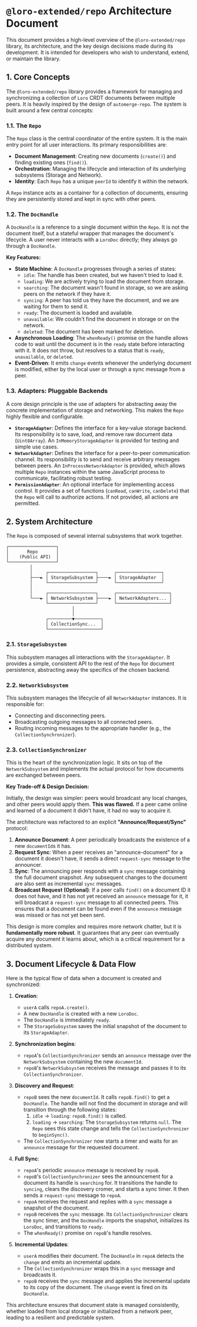 # `@loro-extended/repo` Architecture Document

This document provides a high-level overview of the `@loro-extended/repo` library, its architecture, and the key design decisions made during its development. It is intended for developers who wish to understand, extend, or maintain the library.

## 1. Core Concepts

The `@loro-extended/repo` library provides a framework for managing and synchronizing a collection of `Loro` CRDT documents between multiple peers. It is heavily inspired by the design of `automerge-repo`. The system is built around a few central concepts:

### 1.1. The `Repo`

The `Repo` class is the central coordinator of the entire system. It is the main entry point for all user interactions. Its primary responsibilities are:

- **Document Management**: Creating new documents (`create()`) and finding existing ones (`find()`).
- **Orchestration**: Managing the lifecycle and interaction of its underlying subsystems (Storage and Network).
- **Identity**: Each `Repo` has a unique `peerId` to identify it within the network.

A `Repo` instance acts as a container for a collection of documents, ensuring they are persistently stored and kept in sync with other peers.

### 1.2. The `DocHandle`

A `DocHandle` is a reference to a single document within the `Repo`. It is not the document itself, but a stateful wrapper that manages the document's lifecycle. A user never interacts with a `LoroDoc` directly; they always go through a `DocHandle`.

**Key Features:**

- **State Machine**: A `DocHandle` progresses through a series of states:
  - `idle`: The handle has been created, but we haven't tried to load it.
  - `loading`: We are actively trying to load the document from storage.
  - `searching`: The document wasn't found in storage, so we are asking peers on the network if they have it.
  - `syncing`: A peer has told us they have the document, and we are waiting for them to send it.
  - `ready`: The document is loaded and available.
  - `unavailable`: We couldn't find the document in storage or on the network.
  - `deleted`: The document has been marked for deletion.
- **Asynchronous Loading**: The `whenReady()` promise on the handle allows code to wait until the document is in the `ready` state before interacting with it. It does not throw, but resolves to a status that is `ready`, `unavailable`, or `deleted`.
- **Event-Driven**: It emits `change` events whenever the underlying document is modified, either by the local user or through a sync message from a peer.

### 1.3. Adapters: Pluggable Backends

A core design principle is the use of adapters for abstracting away the concrete implementation of storage and networking. This makes the `Repo` highly flexible and configurable.

- **`StorageAdapter`**: Defines the interface for a key-value storage backend. Its responsibility is to save, load, and remove raw document data (`Uint8Array`). An `InMemoryStorageAdapter` is provided for testing and simple use cases.
- **`NetworkAdapter`**: Defines the interface for a peer-to-peer communication channel. Its responsibility is to send and receive arbitrary messages between peers. An `InProcessNetworkAdapter` is provided, which allows multiple `Repo` instances within the same JavaScript process to communicate, facilitating robust testing.
- **`PermissionAdapter`**: An optional interface for implementing access control. It provides a set of functions (`canRead`, `canWrite`, `canDelete`) that the `Repo` will call to authorize actions. If not provided, all actions are permitted.

## 2. System Architecture

The `Repo` is composed of several internal subsystems that work together.

```
┌──────────────────┐
│       Repo       │
│    (Public API)  │
└──────────────────┘
         │
         │     ┌──────────────────┐      ┌─────────────────┐
         ├───► │ StorageSubsystem ├────► │ StorageAdapter  │
         │     └──────────────────┘      └─────────────────┘
         │
         │     ┌──────────────────┐      ┌────────────────────┐
         └───► │ NetworkSubsystem ├────► │ NetworkAdapters... │
               └──────────────────┘      └────────────────────┘
                         │
                         │
               ┌─────────▼──────────┐
               │ CollectionSync...  │
               └────────────────────┘
```

### 2.1. `StorageSubsystem`

This subsystem manages all interactions with the `StorageAdapter`. It provides a simple, consistent API to the rest of the `Repo` for document persistence, abstracting away the specifics of the chosen backend.

### 2.2. `NetworkSubsystem`

This subsystem manages the lifecycle of all `NetworkAdapter` instances. It is responsible for:

- Connecting and disconnecting peers.
- Broadcasting outgoing messages to all connected peers.
- Routing incoming messages to the appropriate handler (e.g., the `CollectionSynchronizer`).

### 2.3. `CollectionSynchronizer`

This is the heart of the synchronization logic. It sits on top of the `NetworkSubsystem` and implements the actual protocol for how documents are exchanged between peers.

**Key Trade-off & Design Decision:**

Initially, the design was simpler: peers would broadcast any local changes, and other peers would apply them. **This was flawed.** If a peer came online and learned of a document it didn't have, it had no way to acquire it.

The architecture was refactored to an explicit **"Announce/Request/Sync"** protocol:

1.  **Announce Document**: A peer periodically broadcasts the existence of a new `documentId`s it has.
2.  **Request Sync**: When a peer receives an "announce-document" for a document it doesn't have, it sends a direct `request-sync` message to the announcer.
3.  **Sync**: The announcing peer responds with a `sync` message containing the full document snapshot. Any subsequent changes to the document are also sent as incremental `sync` messages.
4. **Broadcast Request (Optional)**: If a peer calls `find()` on a document ID it does not have, and it has not yet received an `announce` message for it, it will broadcast a `request-sync` message to all connected peers. This ensures that a document can be found even if the `announce` message was missed or has not yet been sent.

This design is more complex and requires more network chatter, but it is **fundamentally more robust**. It guarantees that any peer can eventually acquire any document it learns about, which is a critical requirement for a distributed system.

## 3. Document Lifecycle & Data Flow

Here is the typical flow of data when a document is created and synchronized:

1.  **Creation**:

    - `userA` calls `repoA.create()`.
    - A new `DocHandle` is created with a new `LoroDoc`.
    - The `DocHandle` is immediately `ready`.
    - The `StorageSubsystem` saves the initial snapshot of the document to its `StorageAdapter`.

2.  **Synchronization begins**:

    - `repoA`'s `CollectionSynchronizer` sends an `announce` message over the `NetworkSubsystem` containing the new `documentId`.
    - `repoB`'s `NetworkSubsystem` receives the message and passes it to its `CollectionSynchronizer`.

3.  **Discovery and Request**:

    - `repoB` sees the new `documentId`. It calls `repoB.find()` to get a `DocHandle`. The handle will not find the document in storage and will transition through the following states:
        1. `idle` -> `loading`: `repoB.find()` is called.
        2. `loading` -> `searching`: The `StorageSubsystem` returns `null`. The `Repo` sees this state change and tells the `CollectionSynchronizer` to `beginSync()`.
    - The `CollectionSynchronizer` now starts a timer and waits for an `announce` message for the requested document.

4.  **Full Sync**:

    - `repoA`'s periodic `announce` message is received by `repoB`.
    - `repoB`'s `CollectionSynchronizer` sees the announcement for a document its handle is `searching` for. It transitions the handle to `syncing`, clears the discovery cromer, and starts a sync timer. It then sends a `request-sync` message to `repoA`.
    - `repoA` receives the request and replies with a `sync` message a snapshot of the document.
    - `repoB` receives the `sync` message. Its `CollectionSynchronizer` clears the sync timer, and the `DocHandle` imports the snapshot, initializes its `LoroDoc`, and transitions to `ready`.
    - The `whenReady()` promise on `repoB`'s handle resolves.

5.  **Incremental Updates**:
    - `userA` modifies their document. The `DocHandle` in `repoA` detects the `change` and emits an incremental update.
    - The `CollectionSynchronizer` wraps this in a `sync` message and broadcasts it.
    - `repoB` receives the `sync` message and applies the incremental update to its copy of the document. The `change` event is fired on its `DocHandle`.

This architecture ensures that document state is managed consistently, whether loaded from local storage or initialized from a network peer, leading to a resilient and predictable system.

